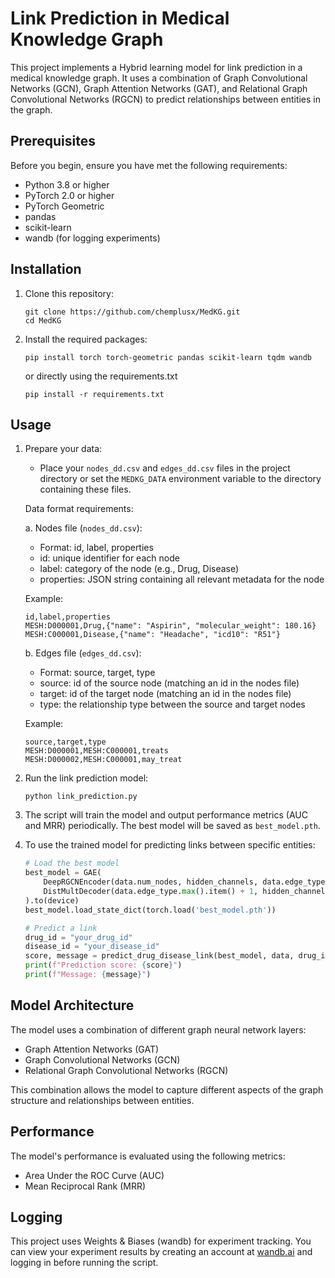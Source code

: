 # Link Prediction in Medical Knowledge Graph

This project implements a Hybrid learning model for link prediction in a medical knowledge graph. It uses a combination of Graph Convolutional Networks (GCN), Graph Attention Networks (GAT), and Relational Graph Convolutional Networks (RGCN) to predict relationships between entities in the graph.

## Prerequisites

Before you begin, ensure you have met the following requirements:

* Python 3.8 or higher
* PyTorch 2.0 or higher
* PyTorch Geometric
* pandas
* scikit-learn
* wandb (for logging experiments)

## Installation

1. Clone this repository:
   ```
   git clone https://github.com/chemplusx/MedKG.git
   cd MedKG
   ```

2. Install the required packages:
   ```
   pip install torch torch-geometric pandas scikit-learn tqdm wandb
   ```
   
   or directly using the requirements.txt

   ```
   pip install -r requirements.txt
   ```

## Usage

1. Prepare your data:
   - Place your `nodes_dd.csv` and `edges_dd.csv` files in the project directory or set the `MEDKG_DATA` environment variable to the directory containing these files.
   
   Data format requirements:
   
   a. Nodes file (`nodes_dd.csv`):
      - Format: id, label, properties
      - id: unique identifier for each node
      - label: category of the node (e.g., Drug, Disease)
      - properties: JSON string containing all relevant metadata for the node
   
   Example:
   ```
   id,label,properties
   MESH:D000001,Drug,{"name": "Aspirin", "molecular_weight": 180.16}
   MESH:C000001,Disease,{"name": "Headache", "icd10": "R51"}
   ```
   
   b. Edges file (`edges_dd.csv`):
      - Format: source, target, type
      - source: id of the source node (matching an id in the nodes file)
      - target: id of the target node (matching an id in the nodes file)
      - type: the relationship type between the source and target nodes
   
   Example:
   ```
   source,target,type
   MESH:D000001,MESH:C000001,treats
   MESH:D000002,MESH:C000001,may_treat
   ```

2. Run the link prediction model:
   ```
   python link_prediction.py
   ```

3. The script will train the model and output performance metrics (AUC and MRR) periodically. The best model will be saved as `best_model.pth`.

4. To use the trained model for predicting links between specific entities:

   ```python
   # Load the best model
   best_model = GAE(
       DeepRGCNEncoder(data.num_nodes, hidden_channels, data.edge_type.max().item() + 1, num_bases, num_layers=8),
       DistMultDecoder(data.edge_type.max().item() + 1, hidden_channels),
   ).to(device)
   best_model.load_state_dict(torch.load('best_model.pth'))

   # Predict a link
   drug_id = "your_drug_id"
   disease_id = "your_disease_id"
   score, message = predict_drug_disease_link(best_model, data, drug_id, disease_id)
   print(f"Prediction score: {score}")
   print(f"Message: {message}")
   ```

## Model Architecture

The model uses a combination of different graph neural network layers:
- Graph Attention Networks (GAT)
- Graph Convolutional Networks (GCN)
- Relational Graph Convolutional Networks (RGCN)

This combination allows the model to capture different aspects of the graph structure and relationships between entities.

## Performance

The model's performance is evaluated using the following metrics:
- Area Under the ROC Curve (AUC)
- Mean Reciprocal Rank (MRR)

## Logging

This project uses Weights & Biases (wandb) for experiment tracking. You can view your experiment results by creating an account at [wandb.ai](https://wandb.ai/) and logging in before running the script.
